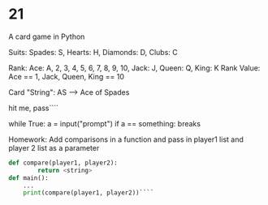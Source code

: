 # 21
A card game in Python

Suits: Spades: S, Hearts: H, Diamonds: D, Clubs: C

Rank: Ace: A, 2, 3, 4, 5, 6, 7, 8, 9, 10, Jack: J, Queen: Q, King: K
Rank Value: Ace == 1, Jack, Queen, King == 10

Card "String": AS --> Ace of Spades 

hit me, pass````

while True:
   a = input("prompt")
   if  a == something:
        breaks

Homework:
Add comparisons in a function and pass in player1 list and player 2 list as a parameter

``` python
def compare(player1, player2):
        return <string>
def main():
    ... 
    print(compare(player1, player2))````
```
